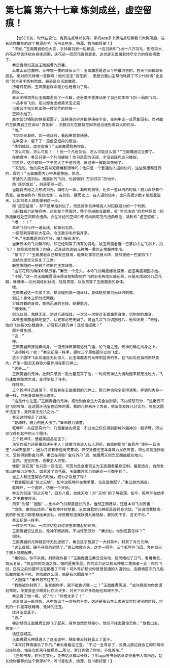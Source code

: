 # 第七篇 第六十七章 炼剑成丝，虚空留痕！
        【告知书友，时代在变化，免费站点难以长存，手机app多书源站点切换看书大势所趋，站长给你推荐的这个换源APP，听书音色多、换源、找书都好使！】
       “不好。”玉面魔君脸色大变，手持着羽扇一边暴退，一边羽扇中飞出十八万羽毛，形成巨大的花朵尽皆环绕在身体周围，这花朵一层层花瓣包裹着，这也是玉面魔君倾尽全力的保命招数了。
       秦云当然知道这玉面魔君的厉害。
       云魔山五位魔神，元神境一重的就有三个！玉面魔君是这三个中最厉害的，在天下间都颇有威名，绝对的元神境一重巅峰！他的法宝‘百花扇’，更是云魔山主帮他耗费了不少代价请‘金皇宫’宫主亲手炼制而成，最是适合玉面魔君。
       持着百花扇，玉面魔君保命能力也是极为了得。
       所以……
       秦云明明境界比玉面魔君高了一大截，还是毫不犹豫动用了自己的本命飞剑——烟雨飞剑。
       一品本命飞剑，足以爆发出媲美灵宝之威！
       当秦云手指尖射出那一缕剑芒的时候——
       空间冻结了。
       原本部分塌陷的静室凝固了，连掉落的碎片都停滞在半空，空间中连一丝风都没有。而对面的玉面魔君正在调动‘百花扇’，无数羽毛在抵挡空间冻结迅速形成巨大的花朵。
       “嗤。”
       飞剑剑光凝练，如一道丝线，看起来普普通通。
       在半空中，留下了一道虚空扭曲的痕迹。
       “炼剑成丝，虚空留痕？”玉面魔君脸色惨白。
       “怎么可能，怎么可能！！！他一个凡俗剑仙，怎么可能这么强？”玉面魔君完全蒙了。
       在他眼中，秦云只是一个凡俗蝼蚁！他只是因为天规，才没去踩死这只蝼蚁。
       可忽然，这只蝼蚁一下子变大了千倍万倍，反过来一脚能踩死他了。
       “不是说，他的实力要杀死极境都很难吗？他只是一个普通的入道剑仙吗，这些情报都是假的，假的！”玉面魔君内心中满是憋屈、惊恐。
       普通的入道剑仙，施展出的飞剑，也就做到‘万剑归宗’的地步。
       而‘炼剑成丝’，则是更高一层。
       当能将天地之力形成剑光，凝练为一体，凝练到极致，化作一道丝线的时候！威力自然有个质变。这也被称作‘炼剑成丝’。在剑仙一脉历史上，在入道剑仙中，也只有极少数才能如此逆天。比如剑老人就能做到这一步。
       而‘虚空留痕’，却不是单指剑仙了。而是诸多元神境高人对招数威力的一个判断。
       当招数威力足够恐怖，达到某个界限时，整个空间都会震颤，有‘空间冻结’的奇特场景！招数施展过处空间都会扭曲，会在冻结的空间中形成肉眼可见的扭曲痕迹，被称作‘虚空留痕’。
       “噗！！！”
       本命飞剑化作一道丝线，却锋利无匹。
       一层层刺穿那巨大花朵，令无数羽毛炸裂开来。
       “不。”玉面魔君惊恐万分，竭力操纵法宝。
       当秦云本命飞剑势尽时，却已经刺穿了所有的羽毛，被玉面魔君连一巴掌拍击在飞剑上，拍飞了！他终究也修炼了肉身，近身战也达到元神境一重的正常魔神水准。
       “拍飞了？”玉面魔君自己都有些错愕，能够刺穿百花扇大阵，竟然被他一巴掌拍飞？
       冻结的虚空又恢复了正常。
       静室塌陷的一些碎片依旧在正常掉落。
       “这百花阵的确保命够厉害。”秦云一个念头，本命飞剑再度爆发威势，虚空再度凝固冻结。
       “不好。”这一次玉面魔君没来得及控制那些炸飞的羽毛再度形成花朵，只是形成部分几层花瓣，噗噗噗——剑光凝练如丝线，轻易贯穿，以及贯穿了玉面魔君的身体。
       噗。
       玉面魔君这一次挥手掌，都没碰到那一道丝线，身体轻易被剑光丝线刺穿。
       划拉！身体立即分成两截。
       分成两截的身体，竟然迅速的合拢，欲要愈合。
       “噗噗噗。”
       剑光丝线，鬼魅无比，划过几道弧线，一次又一次穿过玉面魔君身体，切割他的魔身。
       本来玉面魔君都绝望了，认定都必死无疑了。可当几次飞剑切割过后，他却发现：“奇怪，他的飞剑每次伤我魔体，却没有灭我元神？是想活捉我？”
       顾不得多想。
       “逃！”
       嗖。
       玉面魔君直接抛弃肉身，一道元神直接朝远处飞遁，论飞遁之速，元神的确在肉身之上。
       “逃得掉吗？收！”秦云却是一挥手，顿时三个黑色圆环立即飞出。
       这三个圆环飞出后速度无比惊人，比玉面魔君的元神明显快的多，且飞出后还自然而然变大，产生一股滔天吞吸力量作用在那元神上。
       “这是……”
       玉面魔君的元神，此刻只感觉一股力量笼罩了他，一时间元神法力调动起来都无比吃力，飞行速度也陡然大减，变得笨拙了许多。
       呼呼呼。
       三个乾坤环迅速落下，尽皆套在玉面魔君的元神上，那元神也完全变得清晰，样貌和肉身一模一样，只是身体有些半透明。
       “这是什么法宝。”玉面魔君的元神，感觉到自身法力完全被封禁，不由惊怒万分，“这秦云不但飞剑可怕，连这圆环法宝也恐怖的很。我的元神离开了肉身，依旧能发挥几分实力，可在这圆环法宝下，竟然毫无反抗之力。”
       秦云这时候走了过来。
       “乾坤环，威力倒是大涨了。”秦云颇为满意。
       乾坤环一共应该有六个，乃是套装的灵宝！不过自己仅仅得到那域外魔神的一截手臂，所以仅仅得到其中的三个圆环。
       三个乾坤环，便媲美超品法宝了。
       法宝的威力还是要取决于主人！就像当初进入仙人洞府，白家的那位‘白君月’使用一品法宝‘小周天星辰’，因为并没有参悟周天意境，仅仅凭借法宝本身威力虽然厉害，却也没能抵挡地火，没能得到那金丹炉。秦云在得到‘金丹外丹’后，施展周天剑光反而能抵抗地火。
       显然，法宝厉害，也要主人厉害。
       像那‘百花扇’也只是一品法宝，可因为是金皇宫主为玉面魔君量身定制，最是适合，自然发挥出的威力足够大。如果没了百花扇，玉面魔君实力怕是连一半都不到了。
       当主人和法宝契合的时候，威力才最是了得！
       “我掌握剑道‘剑之天地’，如今这乾坤环在我手里，当真是绝配了。”秦云颇为满意。
       乾坤环，一个圆环，仿佛一个天地。
       秦云的剑道‘剑之天地’，四方八极，自成天地！对‘天地’的了解极深，如今，乾坤环在他手里，才不算被埋没。
       用来‘封禁’‘困敌’……比本命飞剑都要擅长的多。当然正面搏杀，还是本命飞剑厉害！
       “饶命，秦剑仙饶命。”被乾坤环封禁着，玉面魔君的元神却是连躬身求饶，“还请饶我性命，我的所有宝贝都愿献给秦剑仙，你想要知道我妖魔九脉隐秘，我知无不言，言无不尽。”
       秦云却是一挥手。
       一缕剑气飞出，一次次切割划过那玉面魔君的元神。
       玉面魔君没法反抗，元神不断损耗，不由惊恐万分：“秦剑仙，你到底要怎样？”
       很快。
       玉面魔君的元神就变得无比虚弱了，秦云这才施展了一大封禁术，封禁了对方元神。
       “这么虚弱，破不开我的封禁了。”秦云微微点头，这才一招手，三个乾坤环飞回，套在自己手腕上隐藏起来。
       “秦剑仙，你不杀我，封禁我作甚？”玉面魔君见秦云没杀他，反而暗松了口气，看着秦云，目光复杂，“而且你的剑道之强，强的匪夷所思。你的实力足以和元神境二重强者一比！你的飞剑，还有之前的圆环法宝都很了不得！可外界却都说你是很普通的入道剑仙，连极境层次的凡俗妖魔你都杀不死。你隐藏这么深，怕是有大图谋吧？”
       “大图谋？”秦云忍不住笑了。
       “我都被你封禁了，生死都你手，就不能告诉我一二？”玉面魔君笑道，“或许我能为你出谋划策呢，毕竟我至少眼界比你大许多，对天下间许多隐秘也知晓不少。”
       秦云看了他一眼，说了句：“你想太多了！”
       说着拿出一乾坤袋，从中取出了一奇特的玉壶，这还是秦云在上古天龙宫捡法宝的时候，捡到的一件能存放魂魄、元神的法宝。
       拔开玉壶盖子。
       “收。”
       被封禁的玉面魔君立即飞了起来，身体自然而然缩小，他忍不住面露惊恐色：“放我出去，放我——”
       话还没喊完。
       玉面魔君元神就进入了这玉壶中，随即秦云轻轻盖上了盖子。
       “本来打算直接杀了你的。”秦云看着这玉壶，“不过一旦真杀了，云魔山那边就会立即知晓你已经毙命。怕会立即来仔细探查……所以，暂且先收了你吧，不急着杀。”
       【告知书友，时代在变化，免费站点难以长存，手机app多书源站点切换看书大势所趋，站长给你推荐的这个换源APP，听书音色多、换源、找书都好使！】
